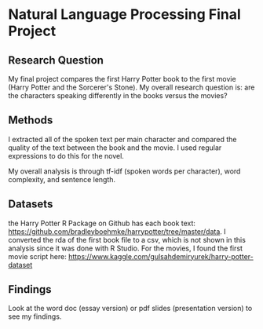 # Natural Language Processing Final Project
 

## Research Question

My final project compares the first Harry Potter book to the first movie (Harry Potter and the Sorcerer's Stone). My overall research question is: are the characters speaking differently in the books versus the movies?

## Methods

I extracted all of the spoken text per main character and compared the quality of the text between the book and the movie. I used regular expressions to do this for the novel.

My overall analysis is through tf-idf (spoken words per character), word complexity, and sentence length.

## Datasets

the Harry Potter R Package on Github has each book text: https://github.com/bradleyboehmke/harrypotter/tree/master/data. I converted the rda of the first book file to a csv, which is not shown in this analysis since it was done with R Studio. For the movies, I found the first movie script here: https://www.kaggle.com/gulsahdemiryurek/harry-potter-dataset

## Findings

Look at the word doc (essay version) or pdf slides (presentation version) to see my findings.